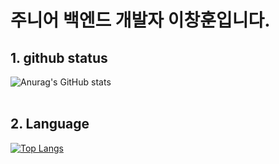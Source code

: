 # 주니어 백엔드 개발자 이창훈입니다.

## 1. github status
![Anurag's GitHub stats](https://github-readme-stats.vercel.app/api?username=ChangDaeJun&theme=dark&show_icons=true)
<br>
<br>

## 2. Language
[![Top Langs](https://github-readme-stats.vercel.app/api/top-langs/?username=ChangHoon97&langs_count=10&layout=compact&theme=dark)](https://github.com/ChangHoon97/ChangHoon97)﻿

<!--
**ChangHoon97/ChangHoon97** is a ✨ _special_ ✨ repository because its `README.md` (this file) appears on your GitHub profile.

Here are some ideas to get you started:

- 🔭 I’m currently working on ...
- 🌱 I’m currently learning ...
- 👯 I’m looking to collaborate on ...
- 🤔 I’m looking for help with ...
- 💬 Ask me about ...
- 📫 How to reach me: ...
- 😄 Pronouns: ...
- ⚡ Fun fact: ...
-->
